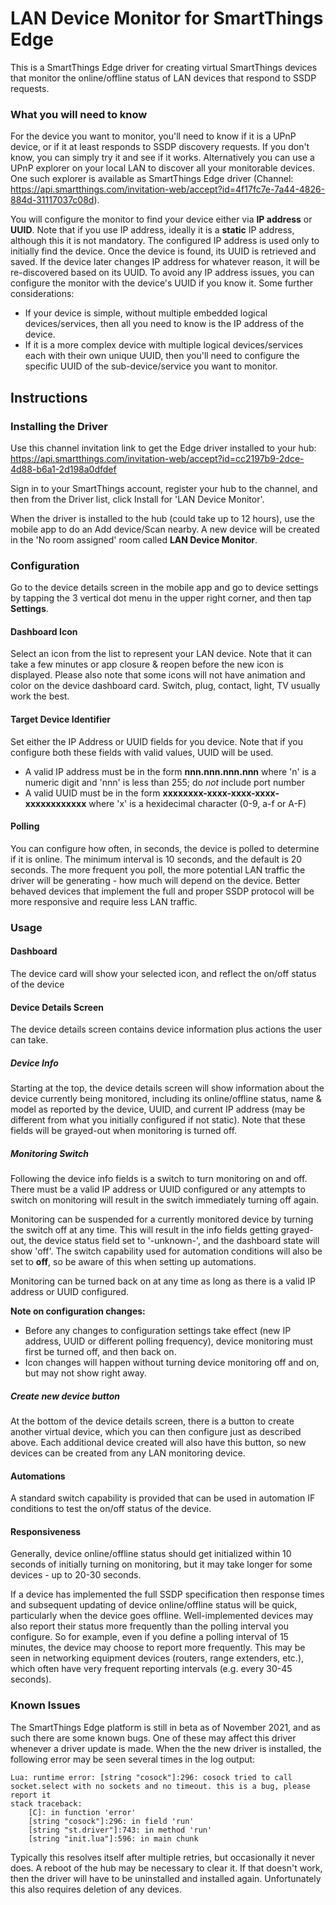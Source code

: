 # LAN Device Monitor for SmartThings Edge

This is a SmartThings Edge driver for creating virtual SmartThings devices that monitor the online/offline status of LAN devices that respond to SSDP requests.

### What you will need to know
For the device you want to monitor, you'll need to know if it is a UPnP device, or if it at least responds to SSDP discovery requests.  If you don't know, you can simply try it and see if it works.  Alternatively you can use a UPnP explorer on your local LAN to discover all your monitorable devices.  One such explorer is available as SmartThings Edge driver (Channel: https://api.smartthings.com/invitation-web/accept?id=4f17fc7e-7a44-4826-884d-31117037c08d).

You will configure the monitor to find your device either via **IP address** or **UUID**.  Note that if you use IP address, ideally it is a **static** IP address, although this it is not mandatory.  The configured IP address is used only to initially find the device.  Once the device is found, its UUID is retrieved and saved.  If the device later changes IP address for whatever reason, it will be re-discovered based on its UUID.  To avoid any IP address issues, you can configure the monitor with the device's UUID if you know it.  Some further considerations:

- If your device is simple, without multiple embedded logical devices/services, then all you need to know is the IP address of the device.  
- If it is a more complex device with multiple logical devices/services each with their own unique UUID, then you'll need to configure the specific UUID of the sub-device/service you want to monitor.

## Instructions
### Installing the Driver
Use this channel invitation link to get the Edge driver installed to your hub:
https://api.smartthings.com/invitation-web/accept?id=cc2197b9-2dce-4d88-b6a1-2d198a0dfdef

Sign in to your SmartThings account, register your hub to the channel, and then from the Driver list, click Install for 'LAN Device Monitor'.

When the driver is installed to the hub (could take up to 12 hours), use the mobile app to do an Add device/Scan nearby.  A new device will be created in the 'No room assigned' room called **LAN Device Monitor**.

### Configuration
Go to the device details screen in the mobile app and go to device settings by tapping the 3 vertical dot menu in the upper right corner, and then tap **Settings**.
#### Dashboard Icon
Select an icon from the list to represent your LAN device.  Note that it can take a few minutes or app closure & reopen before the new icon is displayed.  Please also note that some icons will not have animation and color on the device dashboard card.  Switch, plug, contact, light, TV usually work the best.
#### Target Device Identifier
Set either the IP Address or UUID fields for you device.  Note that if you configure both these fields with valid values, UUID will be used.

- A valid IP address must be in the form **nnn.nnn.nnn.nnn** where 'n' is a numeric digit and 'nnn' is less than 255; do *not* include port number
- A valid UUID must be in the form **xxxxxxxx-xxxx-xxxx-xxxx-xxxxxxxxxxxx** where 'x' is a hexidecimal character (0-9, a-f or A-F)

#### Polling
You can configure how often, in seconds, the device is polled to determine if it is online.  The minimum interval is 10 seconds, and the default is 20 seconds.  The more frequent you poll, the more potential LAN traffic the driver will be generating - how much will depend on the device.  Better behaved devices that implement the full and proper SSDP protocol will be more responsive and require less LAN traffic.

### Usage
#### Dashboard
The device card will show your selected icon, and reflect the on/off status of the device

#### Device Details Screen
The device details screen contains device information plus actions the user can take.
##### Device Info
Starting at the top, the device details screen will show information about the device currently being monitored, including its online/offline status, name & model as reported by the device, UUID, and current IP address (may be different from what you initially configured if not static).  Note that these fields will be grayed-out when monitoring is turned off.
##### Monitoring Switch
Following the device info fields is a switch to turn monitoring on and off.  There must be a valid IP address or UUID configured or any attempts to switch on monitoring will result in the switch immediately turning off again. 

Monitoring can be suspended for a currently monitored device by turning the switch off at any time.  This will result in the info fields getting grayed-out, the device status field set to '-unknown-', and the dashboard state will show 'off'.  The switch capability used for automation conditions will also be set to **off**, so be aware of this when setting up automations.

Monitoring can be turned back on at any time as long as there is a valid IP address or UUID configured.

**Note on configuration changes:**
- Before any changes to configuration settings take effect (new IP address, UUID or different polling frequency), device monitoring must first be turned off, and then back on.  
- Icon changes will happen without turning device monitoring off and on, but may not show right away.
##### Create new device button
At the bottom of the device details screen, there is a button to create another virtual device, which you can then configure just as described above.  Each additional device created will also have this button, so new devices can be created from any LAN monitoring device.

#### Automations
A standard switch capability is provided that can be used in automation IF conditions to test the on/off status of the device.


#### Responsiveness
Generally, device online/offline status should get initialized within 10 seconds of initially turning on monitoring, but it may take longer for some devices - up to 20-30 seconds.

If a device has implemented the full SSDP specification then response times and subsequent updating of device online/offline status will be quick, particularly when the device goes offline.  Well-implemented devices may also report their status more frequently than the polling interval you configure.  So for example, even if you define a polling interval of 15 minutes, the device may choose to report more frequently.  This may be seen in networking equipment devices (routers, range extenders, etc.), which often have very frequent reporting intervals (e.g. every 30-45 seconds).

### Known Issues

The SmartThings Edge platform is still in beta as of November 2021, and as such there are some known bugs.  One of these may affect this driver whenever a driver update is made.  When the the new driver is installed, the following error may be seen several times in the log output:
```
Lua: runtime error: [string "cosock"]:296: cosock tried to call socket.select with no sockets and no timeout. this is a bug, please report it
stack traceback:
	[C]: in function 'error'
	[string "cosock"]:296: in field 'run'
	[string "st.driver"]:743: in method 'run'
	[string "init.lua"]:596: in main chunk
```
Typically this resolves itself after multiple retries, but occasionally it never does.  A reboot of the hub may be necessary to clear it.  If that doesn't work, then the driver will have to be uninstalled and installed again.  Unfortunately this also requires deletion of any devices.
